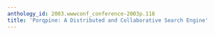 ```yaml
---
anthology_id: 2003.wwwconf_conference-2003p.118
title: 'Porqpine: A Distributed and Collaborative Search Engine'
---
```

